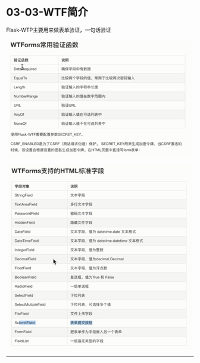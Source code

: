 # 03-03-WTF简介

Flask-WTP主要用来做表单验证，一句话验证


![1549116672135.png](image/1549116672135.png)

![1549116801379.png](image/1549116801379.png)















---
